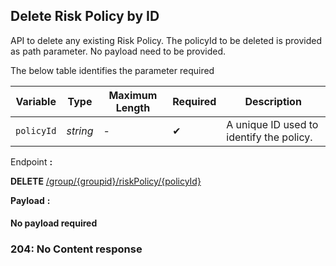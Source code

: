 ## Delete Risk Policy by ID

API to delete any existing Risk Policy. The policyId to be deleted is provided as path parameter. No payload need to be provided.

The below table identifies the parameter required

| Variable | Type | Maximum Length | Required | Description |
| -------- | -- |------------| ------- | ---- |
| `policyId` | *string* | - | &#10004; | A unique ID used to identify the policy. |

<!--
type: tab
titles: Request, Response
-->

Endpoint **:**

**DELETE** [/group/{groupid}/riskPolicy/{policyId}](../api/?type=delete&path=/group/{groupid}/riskPolicy/{policyId}&version=2.0.0)

**Payload** **:**

#### No payload required

<!--
type: tab
-->

### 204: No Content response


<!-- type: tab-end -->